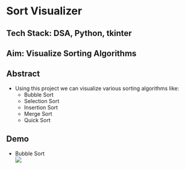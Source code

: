 # Sort Visualizer
## Tech Stack: DSA, Python, tkinter

## Aim: Visualize Sorting Algorithms

## Abstract
* Using this project we can visualize various sorting algorithms like:
  * Bubble Sort
  * Selection Sort
  * Insertion Sort
  * Merge Sort
  * Quick Sort
 
## Demo
* Bubble Sort <br/>
![](https://media.giphy.com/media/11x9AvHRcyB1Fm0HSn/giphy.gif)
